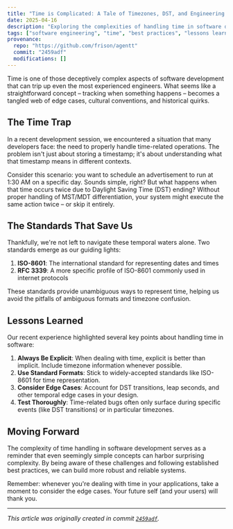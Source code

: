 ```yaml
---
title: "Time is Complicated: A Tale of Timezones, DST, and Engineering Challenges"
date: 2025-04-16
description: "Exploring the complexities of handling time in software development, from timezone quirks to daylight savings challenges."
tags: ["software engineering", "time", "best practices", "lessons learned"]
provenance:
  repo: "https://github.com/frison/agentt"
  commit: "2459adf"
  modifications: []
---
```


Time is one of those deceptively complex aspects of software development that can trip up even the most experienced engineers. What seems like a straightforward concept – tracking when something happens – becomes a tangled web of edge cases, cultural conventions, and historical quirks.

## The Time Trap

In a recent development session, we encountered a situation that many developers face: the need to properly handle time-related operations. The problem isn't just about storing a timestamp; it's about understanding what that timestamp means in different contexts.

Consider this scenario: you want to schedule an advertisement to run at 1:30 AM on a specific day. Sounds simple, right? But what happens when that time occurs twice due to Daylight Saving Time (DST) ending? Without proper handling of MST/MDT differentiation, your system might execute the same action twice – or skip it entirely.

## The Standards That Save Us

Thankfully, we're not left to navigate these temporal waters alone. Two standards emerge as our guiding lights:

1. **ISO-8601**: The international standard for representing dates and times
2. **RFC 3339**: A more specific profile of ISO-8601 commonly used in internet protocols

These standards provide unambiguous ways to represent time, helping us avoid the pitfalls of ambiguous formats and timezone confusion.

## Lessons Learned

Our recent experience highlighted several key points about handling time in software:

1. **Always Be Explicit**: When dealing with time, explicit is better than implicit. Include timezone information whenever possible.
2. **Use Standard Formats**: Stick to widely-accepted standards like ISO-8601 for time representation.
3. **Consider Edge Cases**: Account for DST transitions, leap seconds, and other temporal edge cases in your design.
4. **Test Thoroughly**: Time-related bugs often only surface during specific events (like DST transitions) or in particular timezones.

## Moving Forward

The complexity of time handling in software development serves as a reminder that even seemingly simple concepts can harbor surprising complexity. By being aware of these challenges and following established best practices, we can build more robust and reliable systems.

Remember: whenever you're dealing with time in your applications, take a moment to consider the edge cases. Your future self (and your users) will thank you.

---

*This article was originally created in commit [`2459adf`](https://github.com/frison/agentt/commit/2459adf).*
